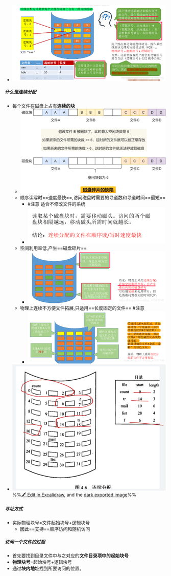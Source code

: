 - ![](attachments/Pasted%20image%2020221121132504.png)

##### 什么是连续分配
- 每个文件在磁盘上占有**连续的块**
	- ![](attachments/Pasted%20image%2020221121184750.png)
	- 顺序读写时==速度最快==,访问磁盘时需要的寻道数和寻道时间==最短==
		- #注意 适合不修改文件的系统
		- ![](attachments/Pasted%20image%2020221121134043.png)
	- 空间利用率低,产生==磁盘碎片==
		- ![](attachments/Pasted%20image%2020221121134234.png)
	- 物理上连续不方便文件拓展,只适用==长度固定的文件== #注意
		- ![](attachments/Pasted%20image%2020221121134323.png)
- ![](attachments/%E6%96%87%E4%BB%B6%E7%89%A9%E7%90%86%E7%BB%93%E6%9E%84-%E8%BF%9E%E7%BB%AD%E5%88%86%E9%85%8D%202022-11-21%2013.35.09.excalidraw.svg)
%%[🖋 Edit in Excalidraw](attachments/%E6%96%87%E4%BB%B6%E7%89%A9%E7%90%86%E7%BB%93%E6%9E%84-%E8%BF%9E%E7%BB%AD%E5%88%86%E9%85%8D%202022-11-21%2013.35.09.excalidraw.md), and the [dark exported image](attachments/%E6%96%87%E4%BB%B6%E7%89%A9%E7%90%86%E7%BB%93%E6%9E%84-%E8%BF%9E%E7%BB%AD%E5%88%86%E9%85%8D%202022-11-21%2013.35.09.excalidraw.dark.svg)%%
##### 寻址方式
- 实际物理块号=文件起始块号+逻辑块号
	- 因此==支持==顺序访问和随机访问
##### 访问一个文件的过程
- 首先要找到目录文件中与之对应的**文件目录项中的起始块号**
- **物理块号**=起始块号+逻辑块号
- 通过**块内地址**找到所要访问的位置。
